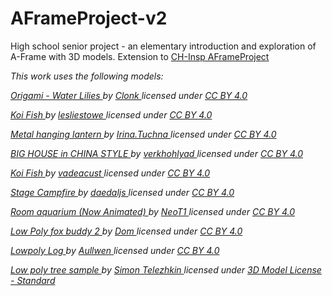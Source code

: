 # AFrameProject-v2
High school senior project - an elementary introduction and exploration of A-Frame with 3D models. Extension to <a href="https://github.com/azheng9096/CH-Insp"> CH-Insp AFrameProject </a>



<p><i>This work uses the following models:</i>
  
  <i><a href="https://sketchfab.com/3d-models/origami-water-lilies-b02aeabe3e0b461cb214c90e5a6b3b75"> Origami - Water Lilies </a> by <a href="https://sketchfab.com/Clonk"> Clonk </a> licensed under <a href="https://creativecommons.org/licenses/by/4.0/">CC BY 4.0</a></i>

  <i><a href="https://sketchfab.com/3d-models/koi-fish-f7e2e4858f2f438aa2832566220199f4"> Koi Fish </a> by <a href="https://sketchfab.com/lesliestowe"> lesliestowe </a>licensed under <a href="https://creativecommons.org/licenses/by/4.0/">CC BY 4.0</a></i>
  
  <i><a href="https://sketchfab.com/3d-models/metal-hanging-lantern-1bdbe7ea2e5242948f6cd7cccfd7206e"> Metal hanging lantern </a> by <a href="https://sketchfab.com/Irina.Tuchna"> Irina.Tuchna </a>licensed under <a href="https://creativecommons.org/licenses/by/4.0/">CC BY 4.0</a></i>
  
  <i><a href="https://sketchfab.com/3d-models/big-house-in-china-style-51cf395851ee4b84ad179fbe28b60194"> BIG HOUSE in CHINA STYLE </a> by <a href="https://sketchfab.com/verkhohlyad"> verkhohlyad </a>licensed under <a href="https://creativecommons.org/licenses/by/4.0/">CC BY 4.0</a></i>
  
  <i><a href="https://sketchfab.com/3d-models/koi-fish-0cc8a85a63a747ee93ea36cb5c1ca82a"> Koi Fish </a> by <a href="https://sketchfab.com/vadeacust"> vadeacust </a>licensed under <a href="https://creativecommons.org/licenses/by/4.0/">CC BY 4.0</a></i>
  
  <i><a href="https://sketchfab.com/3d-models/stage-campfire-04e2f89dff504a1db0d62c2fc0788d6e"> Stage Campfire </a> by <a href="https://sketchfab.com/daedalJS"> daedaljs </a>licensed under <a href="https://creativecommons.org/licenses/by/4.0/">CC BY 4.0</a></i>
  
  <i><a href="https://sketchfab.com/3d-models/room-aquarium-now-animated-3d2177c3e90a4379b3484d811c013284"> Room aquarium (Now Animated) </a> by <a href="https://sketchfab.com/Denis.Filatov"> NeoT1 </a>licensed under <a href="https://creativecommons.org/licenses/by/4.0/">CC BY 4.0</a></i>
  
  <i><a href="https://sketchfab.com/3d-models/low-poly-fox-buddy-2-93c14ee5d1854fffb78f9fdab836167d"> Low Poly fox buddy 2 </a> by <a href="https://sketchfab.com/halftom"> Dom </a>licensed under <a href="https://creativecommons.org/licenses/by/4.0/">CC BY 4.0</a></i>
  
  <i><a href="https://sketchfab.com/3d-models/lowpoly-log-d6ac4f98d1e24554ba541ba86de713bc"> Lowpoly Log </a> by <a href="https://sketchfab.com/Aullwen"> Aullwen </a>licensed under <a href="https://creativecommons.org/licenses/by/4.0/">CC BY 4.0</a></i>
  
  <i><a href="https://www.turbosquid.com/3d-models/sample-trees-c4d-free/1008420"> Low poly tree sample </a> by <a href="https://www.turbosquid.com/Search/Artists/Simon-Telezhkin"> Simon Telezhkin </a>licensed under <a href="https://blog.turbosquid.com/turbosquid-3d-model-license/">3D Model License - Standard</a></i>

</p>
